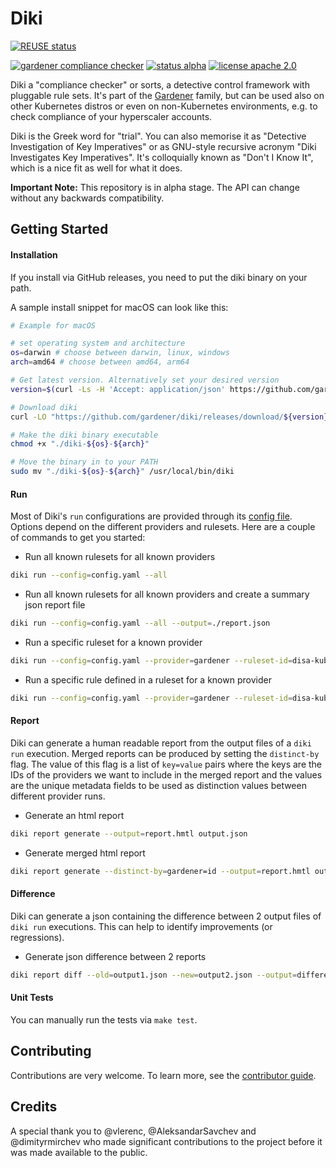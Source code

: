 # Diki
[![REUSE status](https://api.reuse.software/badge/github.com/gardener/diki)](https://api.reuse.software/info/github.com/gardener/diki)

[![gardener compliance checker](https://badgen.net/badge/gardener/compliance-checker/009f76)](https://github.com/gardener)
[![status alpha](https://badgen.net/badge/status/alpha/d8624d)](https://badgen.net/badge/status/alpha/d8624d)
[![license apache 2.0](https://badgen.net/badge/license/apache-2.0/8ab803)](https://opensource.org/licenses/Apache-2.0)


Diki a "compliance checker" or sorts, a detective control framework with pluggable rule sets. It's part of the [Gardener](https://github.com/gardener) family, but can be used also on other Kubernetes distros or even on non-Kubernetes environments, e.g. to check compliance of your hyperscaler accounts.

Diki is the Greek word for "trial". You can also memorise it as "Detective Investigation of Key Imperatives" or as GNU-style recursive acronym "Diki Investigates Key Imperatives". It's colloquially known as "Don't I Know It", which is a nice fit as well for what it does.

**Important Note:** This repository is in alpha stage. The API can change without any backwards compatibility.

## Getting Started

#### Installation

If you install via GitHub releases, you need to put the diki binary on your path.

A sample install snippet for macOS can look like this:
```bash
# Example for macOS

# set operating system and architecture
os=darwin # choose between darwin, linux, windows
arch=amd64 # choose between amd64, arm64

# Get latest version. Alternatively set your desired version
version=$(curl -Ls -H 'Accept: application/json' https://github.com/gardener/diki/releases/latest | jq -r '.tag_name')

# Download diki
curl -LO "https://github.com/gardener/diki/releases/download/${version}/diki-${os}-${arch}"

# Make the diki binary executable
chmod +x "./diki-${os}-${arch}"

# Move the binary in to your PATH
sudo mv "./diki-${os}-${arch}" /usr/local/bin/diki
```

#### Run

Most of Diki's `run` configurations are provided through its [config file](./example/config/). Options depend on the different providers and rulesets. Here are a couple of commands to get you started:

- Run all known rulesets for all known providers
```bash
diki run --config=config.yaml --all
```

- Run all known rulesets for all known providers and create a summary json report file
```bash
diki run --config=config.yaml --all --output=./report.json
```

- Run a specific ruleset for a known provider
```bash
diki run --config=config.yaml --provider=gardener --ruleset-id=disa-kubernetes-stig --ruleset-version=v1r11
```

- Run a specific rule defined in a ruleset for a known provider
```bash
diki run --config=config.yaml --provider=gardener --ruleset-id=disa-kubernetes-stig --ruleset-version=v1r11 --rule-id=242414
```

#### Report

Diki can generate a human readable report from the output files of a `diki run` execution. Merged reports can be produced by setting the `distinct-by` flag. The value of this flag is a list of `key=value` pairs where the keys are the IDs of the providers we want to include in the merged report and the values are the unique metadata fields to be used as distinction values between different provider runs.

- Generate an html report
```bash
diki report generate --output=report.hmtl output.json
```

- Generate merged html report
```bash
diki report generate --distinct-by=gardener=id --output=report.hmtl output1.json output2.json
```

#### Difference

Diki can generate a json containing the difference between 2 output files of `diki run` executions. This can help to identify improvements (or regressions).

- Generate json difference between 2 reports
```bash
diki report diff --old=output1.json --new=output2.json --output=difference.json
```

#### Unit Tests

You can manually run the tests via `make test`.

## Contributing

Contributions are very welcome. To learn more, see the [contributor guide](https://gardener.cloud/docs/contribute).

## Credits

A special thank you to @vlerenc, @AleksandarSavchev and @dimityrmirchev who made significant contributions to the project before it was made available to the public.
